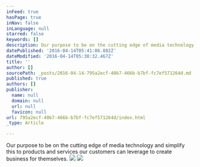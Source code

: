 ```yaml
---
inFeed: true
hasPage: true
inNav: false
inLanguage: null
starred: false
keywords: []
description: Our purpose to be on the cutting edge of media technology and simplify this to products and services our customers can leverage to create business for themselves.
datePublished: '2016-04-14T05:41:06.882Z'
dateModified: '2016-04-14T05:38:32.467Z'
title: ''
author: []
sourcePath: _posts/2016-04-14-795a2ecf-40b7-466b-b7bf-fc7ef571264d.md
published: true
authors: []
publisher:
  name: null
  domain: null
  url: null
  favicon: null
url: 795a2ecf-40b7-466b-b7bf-fc7ef571264d/index.html
_type: Article

---
```

Our purpose to be on the cutting edge of media technology and simplify this to products and services our customers can leverage to create business for themselves.
![](https://the-grid-user-content.s3-us-west-2.amazonaws.com/9fb293ce-22a3-45a3-a6bb-aba9ba86afda.jpg)
![](https://the-grid-user-content.s3-us-west-2.amazonaws.com/e1859be5-2d6e-45e9-8ffb-e3cc7b932031.jpg)